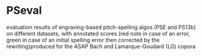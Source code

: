 # PSeval
evaluation results of engraving-based pitch-spelling algos (PSE and PS13b)
on different datasets, with annotated scores (red note in case of an error, green in case of an initial spelling error then corrected by the rewriting)produced for the ASAP Bach and Lamarque-Goudard (LG) copora
